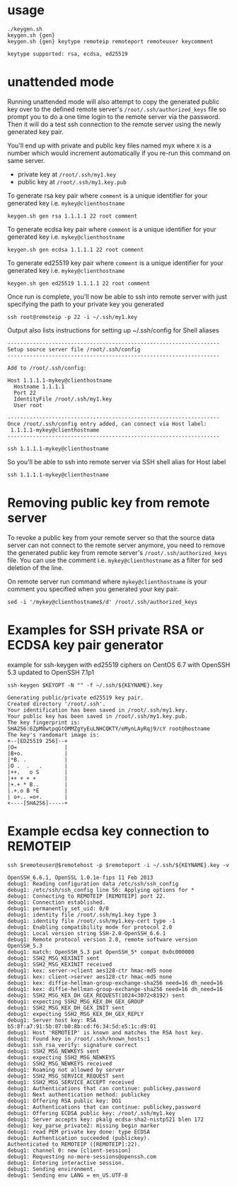 usage
===

    ./keygen.sh
    keygen.sh {gen}
    keygen.sh {gen} keytype remoteip remoteport remoteuser keycomment
    
    keytype supported: rsa, ecdsa, ed25519

unattended mode
===

Running unattended mode will also attempt to copy the generated public key over to the defined remote server's `/root/.ssh/authorized_keys` file so prompt you to do a one time login to the remote server via the password. Then it will do a test ssh connection to the remote server using the newly generated key pair.

You'll end up with private and public key files named my`X` where `X` is a number which would increment automatically if you re-run this command on same server.

* private key at `/root/.ssh/my1.key`
* public key at `/root/.ssh/my1.key.pub`

To generate rsa key pair where `comment` is a unique identifier for your generated key i.e. `mykey@clienthostname`

    keygen.sh gen rsa 1.1.1.1 22 root comment

To generate ecdsa key pair where `comment` is a unique identifier for your generated key i.e. `mykey@clienthostname`

    keygen.sh gen ecdsa 1.1.1.1 22 root comment

To generate ed25519 key pair where `comment` is a unique identifier for your generated key i.e. `mykey@clienthostname`

    keygen.sh gen ed25519 1.1.1.1 22 root comment

Once run is complete, you'll now be able to ssh into remote server with just specifying the path to your private key you generated

    ssh root@remoteip -p 22 -i ~/.ssh/my1.key

Output also lists instructions for setting up ~/.ssh/config for Shell aliases

    -------------------------------------------------------------------
    Setup source server file /root/.ssh/config
    -------------------------------------------------------------------
    
    Add to /root/.ssh/config:
    
    Host 1.1.1.1-mykey@clienthostname
      Hostname 1.1.1.1
      Port 22
      IdentityFile /root/.ssh/my1.key
      User root
    
    -------------------------------------------------------------------
    Once /root/.ssh/config entry added, can connect via Host label:
     1.1.1.1-mykey@clienthostname
    -------------------------------------------------------------------

    ssh 1.1.1.1-mykey@clienthostname

So you'll be able to ssh into remote server via SSH shell alias for Host label

    ssh 1.1.1.1-mykey@clienthostname

Removing public key from remote server
===

To revoke a public key from your remote server so that the source data server can not connect to the remote server anymore, you need to remove the generated public key from remote server's `/root/.ssh/authorized_keys` file. You can use the comment i.e. `mykey@clienthostname` as a filter for sed deletion of the line.

On remote server run command where `mykey@clienthostname` is your comment you specified when you generated your key pair.

    sed -i '/mykey@clienthostname$/d' /root/.ssh/authorized_keys 

Examples for SSH private RSA or ECDSA key pair generator
===

example for ssh-keygen with ed25519 ciphers on CentOS 6.7 with OpenSSH 5.3 updated to OpenSSH 7.1p1

    ssh-keygen $KEYOPT -N "" -f ~/.ssh/${KEYNAME}.key

    Generating public/private ed25519 key pair.
    Created directory '/root/.ssh'.
    Your identification has been saved in /root/.ssh/my1.key.
    Your public key has been saved in /root/.ssh/my1.key.pub.
    The key fingerprint is:
    SHA256:6ZpM8wtpqGtOMMZgYyEuLNHCQKTY/eMynLAyRqj9/cY root@hostname
    The key's randomart image is:
    +--[ED25519 256]--+
    |O=               |
    |B+o.             |
    |*B. .            |
    |O .  .   .       |
    |++.   o S        |
    |++ + + +         |
    |+.+ * B..        |
    |.+.o B *E        |
    | o+.. =o+.       |
    +----[SHA256]-----+

Example ecdsa key connection to REMOTEIP
===

    ssh $remoteuser@$remotehost -p $remoteport -i ~/.ssh/${KEYNAME}.key -v
    
    OpenSSH_6.6.1, OpenSSL 1.0.1e-fips 11 Feb 2013
    debug1: Reading configuration data /etc/ssh/ssh_config
    debug1: /etc/ssh/ssh_config line 56: Applying options for *
    debug1: Connecting to REMOTEIP [REMOTEIP] port 22.
    debug1: Connection established.
    debug1: permanently_set_uid: 0/0
    debug1: identity file /root/.ssh/my1.key type 3
    debug1: identity file /root/.ssh/my1.key-cert type -1
    debug1: Enabling compatibility mode for protocol 2.0
    debug1: Local version string SSH-2.0-OpenSSH_6.6.1
    debug1: Remote protocol version 2.0, remote software version OpenSSH_5.3
    debug1: match: OpenSSH_5.3 pat OpenSSH_5* compat 0x0c000000
    debug1: SSH2_MSG_KEXINIT sent
    debug1: SSH2_MSG_KEXINIT received
    debug1: kex: server->client aes128-ctr hmac-md5 none
    debug1: kex: client->server aes128-ctr hmac-md5 none
    debug1: kex: diffie-hellman-group-exchange-sha256 need=16 dh_need=16
    debug1: kex: diffie-hellman-group-exchange-sha256 need=16 dh_need=16
    debug1: SSH2_MSG_KEX_DH_GEX_REQUEST(1024<3072<8192) sent
    debug1: expecting SSH2_MSG_KEX_DH_GEX_GROUP
    debug1: SSH2_MSG_KEX_DH_GEX_INIT sent
    debug1: expecting SSH2_MSG_KEX_DH_GEX_REPLY
    debug1: Server host key: RSA b5:8f:a7:91:5b:07:b0:8b:cd:f6:34:5d:e5:1c:d9:01
    debug1: Host 'REMOTEIP' is known and matches the RSA host key.
    debug1: Found key in /root/.ssh/known_hosts:1
    debug1: ssh_rsa_verify: signature correct
    debug1: SSH2_MSG_NEWKEYS sent
    debug1: expecting SSH2_MSG_NEWKEYS
    debug1: SSH2_MSG_NEWKEYS received
    debug1: Roaming not allowed by server
    debug1: SSH2_MSG_SERVICE_REQUEST sent
    debug1: SSH2_MSG_SERVICE_ACCEPT received
    debug1: Authentications that can continue: publickey,password
    debug1: Next authentication method: publickey
    debug1: Offering RSA public key: DO1
    debug1: Authentications that can continue: publickey,password
    debug1: Offering ECDSA public key: /root/.ssh/my1.key
    debug1: Server accepts key: pkalg ecdsa-sha2-nistp521 blen 172
    debug1: key_parse_private2: missing begin marker
    debug1: read PEM private key done: type ECDSA
    debug1: Authentication succeeded (publickey).
    Authenticated to REMOTEIP ([REMOTEIP]:22).
    debug1: channel 0: new [client-session]
    debug1: Requesting no-more-sessions@openssh.com
    debug1: Entering interactive session.
    debug1: Sending environment.
    debug1: Sending env LANG = en_US.UTF-8